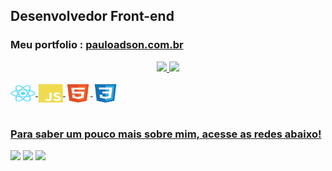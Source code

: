 ## Desenvolvedor Front-end
### Meu portfolio : <a href="https://www.pauloadson.com.br/">pauloadson.com.br</a>

 <div align="center">
  <a href="https://github.com/PauloAdson">
   <img height="200" src="https://github-readme-stats.vercel.app/api?username=PauloAdson&show_icons=false&theme=synthwave&bg_color=20232a&title_color=08b6fe&text_color=FFFFFF&hide_border=true&include_all_commits=false&count_private=true"/>
  <img height="200" src="https://github-readme-stats.vercel.app/api/top-langs/?username=PauloAdson&layout=normal&langs_count=6&card_width=563&theme=synthwave&bg_color=20232a&title_color=08b6fe&text_color=FFFFFF&hide_border=true"/>
</div>
    
<div style="display: inline_block"><br>
  <img align="center" alt="CSS" height="30" width="40" src="https://raw.githubusercontent.com/devicons/devicon/master/icons/react/react-original.svg">
  <img align="center" alt="Js" height="30" width="40" src="https://raw.githubusercontent.com/devicons/devicon/master/icons/javascript/javascript-plain.svg">
  <img align="center" alt="HTML" height="30" width="40" src="https://raw.githubusercontent.com/devicons/devicon/master/icons/html5/html5-original.svg">
  <img align="center" alt="CSS" height="30" width="40" src="https://raw.githubusercontent.com/devicons/devicon/master/icons/css3/css3-original.svg">
</div>
 
<br>
 
### Para saber um pouco mais sobre mim, acesse as redes abaixo!
 
<div> 
  <a target="_blank" href="https://instagram.com/oluap_dev/"><img src="https://img.shields.io/badge/-Instagram-%23E4405F?style=for-the-badge&logo=instagram&logoColor=white" target="_blank"></a>
  <a href = "mailto:paulo.alves200581@gmail.com"><img src="https://img.shields.io/badge/-Gmail-%23333?style=for-the-badge&logo=gmail&logoColor=white" target="_blank"></a>
  <a href="https://www.linkedin.com/in/paulo-adson/" target="_blank"><img src="https://img.shields.io/badge/-LinkedIn-%230077B5?style=for-the-badge&logo=linkedin&logoColor=white" target="_blank"></a>
</div>
